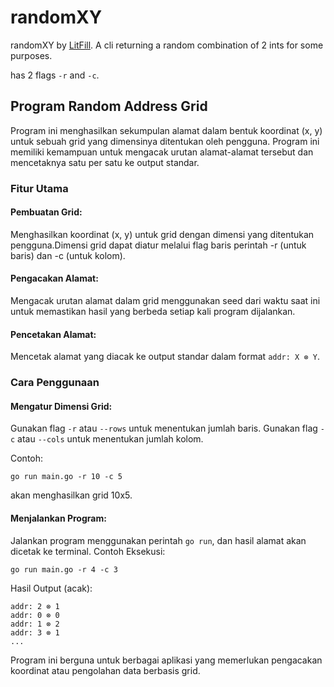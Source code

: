 # randomXY

randomXY by [LitFill](https://github.com/LitFill).
A cli returning a random combination of 2 ints for some purposes.

has 2 flags `-r` and `-c`.

## Program Random Address Grid

Program ini menghasilkan sekumpulan alamat dalam bentuk koordinat (x, y) untuk sebuah grid yang dimensinya ditentukan oleh pengguna.
Program ini memiliki kemampuan untuk mengacak urutan alamat-alamat tersebut dan mencetaknya satu per satu ke output standar.

### Fitur Utama

#### Pembuatan Grid:

Menghasilkan koordinat (x, y) untuk grid dengan dimensi yang ditentukan pengguna.Dimensi grid dapat diatur melalui flag baris perintah -r (untuk baris) dan -c (untuk kolom).

#### Pengacakan Alamat:

Mengacak urutan alamat dalam grid menggunakan seed dari waktu saat ini untuk memastikan hasil yang berbeda setiap kali program dijalankan.

#### Pencetakan Alamat:

Mencetak alamat yang diacak ke output standar dalam format `addr: X ⊗ Y`.

### Cara Penggunaan

#### Mengatur Dimensi Grid:

Gunakan flag `-r` atau `--rows` untuk menentukan jumlah baris.
Gunakan flag `-c` atau `--cols` untuk menentukan jumlah kolom.

Contoh:

    go run main.go -r 10 -c 5

akan menghasilkan grid 10x5.

#### Menjalankan Program:

Jalankan program menggunakan perintah `go run`, dan hasil alamat akan dicetak ke terminal.
Contoh Eksekusi:

    go run main.go -r 4 -c 3

Hasil Output (acak):

```
addr: 2 ⊗ 1
addr: 0 ⊗ 0
addr: 1 ⊗ 2
addr: 3 ⊗ 1
...
```

Program ini berguna untuk berbagai aplikasi yang memerlukan pengacakan koordinat atau pengolahan data berbasis grid.
